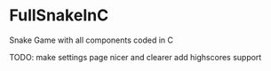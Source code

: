 # FullSnakeInC
Snake Game with all components coded in C

TODO:
make settings page nicer and clearer
add highscores support
